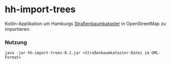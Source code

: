 # hh-import-trees

Kotlin-Applikation um Hamburgs [Straßenbaumkataster](https://metaver.de/trefferanzeige?docuuid=C1C61928-C602-4E37-AF31-2D23901E2540)
in OpenStreetMap zu importieren.

### Nutzung

```shell
java -jar hh-import-trees-0.1.jar <Straßenbaumkataster-Datei im GML-Format>
```